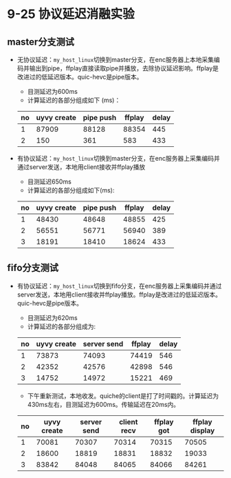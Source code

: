 # 9-25 协议延迟消融实验

## master分支测试

- 无协议延迟：`my_host_linux`切换到master分支，在enc服务器上本地采集编码并输出到pipe，ffplay直接读取pipe并播放，去除协议延迟影响。ffplay是改进过的低延迟版本。quic-hevc是pipe版本。

  - 目测延迟为600ms
  - 计算延迟的各部分组成如下 (ms)：

  | no   | uyvy create | pipe push | ffplay | delay |
  | ---- | ----------- | --------- | ------ | ----- |
  | 1    | 87909       | 88128     | 88354  | 445   |
  | 2    | 150         | 361       | 583    | 433   |

- 有协议延迟：`my_host_linux`切换到master分支，在enc服务器上采集编码并通过server发送，本地用client接收并ffplay播放

  - 目测延迟650ms
  - 计算延迟的各部分组成如下(ms):

  | no   | uyvy create | pipe push | ffplay | delay |
  | ---- | ----------- | --------- | ------ | ----- |
  | 1    | 48430       | 48648     | 48855  | 425   |
  | 2    | 56551       | 56771     | 56940  | 389   |
  | 3    | 18191       | 18410     | 18624  | 433   |

## fifo分支测试

- 有协议延迟：`my_host_linux`切换到fifo分支，在enc服务器上采集编码并通过server发送，本地用client接收并ffplay播放。ffplay是改进过的低延迟版本。quic-hevc是pipe版本。

  - 目测延迟为620ms
  - 计算延迟的各部分组成为:

  | no   | uyvy create | server send | ffplay | delay |
  | ---- | ----------- | ----------- | ------ | ----- |
  | 1    | 73873       | 74093       | 74419  | 546   |
  | 2    | 42352       | 42576       | 42898  | 546   |
  | 3    | 14752       | 14972       | 15221  | 469   |
  - 下午重新测试，本地收发。quiche的client是打了时间戳的。计算延迟为430ms左右，目测延迟为600ms。传输延迟在20ms内。
  
  | no   | uyvy create | server send | client recv | ffplay got | ffplay display |
  | ---- | ----------- | ----------- | ----------- | ---------- | -------------- |
  | 1    | 70081       | 70307       | 70314       | 70315      | 70505          |
  | 2    | 18600       | 18819       | 18831       | 18832      | 19033          |
  | 3    | 83842       | 84048       | 84065       | 84066      | 84261          |
  
  